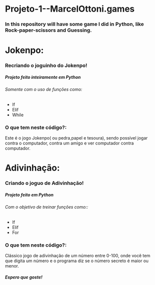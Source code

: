 # Projeto-1--MarcelOttoni.games
### In this repository will have some game I did in Python, like Rock-paper-scissors and Guessing.
# Jokenpo:

### Recriando o joguinho do Jokenpo!
##### Projeto feito inteiramente em Python

###### Somente com o uso de funções como:
- If
- Elif
- While

### O que tem neste código?:
Este é o jogo Jokenpo( ou pedra,papel e tesoura), sendo possível jogar contra o computador, contra um amigo e ver computador contra computador.
 # Adivinhação:

### Criando o joguo de Adivinhação!
##### Projeto feito em Python

###### Com o objetivo de treinar funções como::
- If
- Elif
- For

### O que tem neste código?:
Clássico jogo de adivinhação de um número entre 0-100, onde você tem que digita um número e o programa diz se o número secreto é maior ou menor.
##### Espero que goste! 
